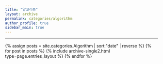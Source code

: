 ```yaml
---
title: "알고리즘"
layout: archive
permalink: categories/algorithm
author_profile: true
sidebar_main: true
---
```


<!-- 공백이 포함되어 있는 카테고리 이름의 경우 site.categories['a b c'] 이런식으로! -->

***

{% assign posts = site.categories.Algorithm | sort:"date" | reverse %}
{% for post in posts %} {% include archive-single2.html type=page.entries_layout %} {% endfor %}